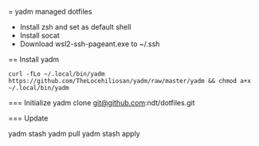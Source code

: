 = yadm managed dotfiles

* Install zsh and set as default shell
* Install socat
* Download wsl2-ssh-pageant.exe to ~/.ssh


== Install yadm

```
curl -fLo ~/.local/bin/yadm https://github.com/TheLocehiliosan/yadm/raw/master/yadm && chmod a+x ~/.local/bin/yadm
```

=== Initialize
yadm clone git@github.com:ndt/dotfiles.git

=== Update

yadm stash
yadm pull
yadm stash apply
